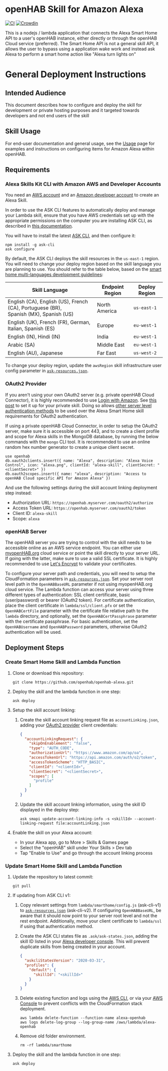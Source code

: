 # openHAB Skill for Amazon Alexa

[![CI](https://github.com/openhab/openhab-alexa/actions/workflows/ci.yml/badge.svg)](https://github.com/openhab/openhab-alexa/actions/workflows/ci.yml)
[![Crowdin](https://badges.crowdin.net/openhab-alexa/localized.svg)](https://crowdin.com/project/openhab-alexa)

This is a nodejs / lambda application that connects the Alexa Smart Home API to a user's openHAB instance, either directly or through the openHAB Cloud service (preferred).  The Smart Home API is not a general skill API, it allows the user to bypass using a application wake work and instead ask Alexa to perform a smart home action like "Alexa turn lights on"

# General Deployment Instructions

## Intended Audience

This document describes how to configure and deploy the skill for development or private hosting purposes and it targeted towards developers and not end users of the skill

## Skill Usage

For end-user documentation and general usage, see the [Usage](docs/USAGE.md) page for examples and instructions on configuring items for Amazon Alexa within openHAB.

## Requirements

### Alexa Skills Kit CLI with Amazon AWS and Developer Accounts

You need an [AWS account](https://aws.amazon.com) and an [Amazon developer account](https://developer.amazon.com) to create an Alexa Skill.

In order to use the ASK CLI features to automatically deploy and manage your Lambda skill, ensure that you have AWS credentials set up with the appropriate permissions on the computer you are installing ASK CLI, as described in [this documentation](https://developer.amazon.com/docs/smapi/manage-credentials-with-ask-cli.html).

You will have to install the latest [ASK CLI](https://developer.amazon.com/docs/smapi/quick-start-alexa-skills-kit-command-line-interface.html), and then configure it:

```shell
npm install -g ask-cli
ask configure
```

By default, the ASK CLI deploys the skill resources in the `us-east-1` region. You will need to change your deploy region based on the skill language you are planning to use. You should refer to the table below, based on the [smart home multi-languages development guidelines](https://developer.amazon.com/docs/smarthome/develop-smart-home-skills-in-multiple-languages.html#deploy):

| Skill Language | Endpoint Region | Deploy Region |
| -------------- | --------------- | ------------- |
| English (CA), English (US), French (CA), Portuguese (BR),<br>Spanish (MX), Spanish (US) | North America | `us-east-1` |
| English (UK), French (FR), German, Italian, Spanish (ES) | Europe | `eu-west-1` |
| English (IN), Hindi (IN) | India | `eu-west-1` |
| Arabic (SA) | Middle East | `eu-west-1` |
| English (AU), Japanese | Far East | `us-west-2` |

To change your deploy region, update the `awsRegion` skill infrastructure user config parameter in [`ask-resources.json`](ask-resources.json).

### OAuth2 Provider

If you aren't using your own OAuth2 server (e.g. private openHAB Cloud Connector), it is highly recommended to use [Login with Amazon](https://developer.amazon.com/loginwithamazon/console/site/lwa/overview.html). See [this post](https://developer.amazon.com/public/community/post/Tx3CX1ETRZZ2NPC/Alexa-Account-Linking-5-Steps-to-Seamlessly-Link-Your-Alexa-Skill-with-Login-wit) to set it up for your private skill. Doing so allows [other server level authentication methods](#openhab-server) to be used over the Alexa Smart Home skill requirements for OAuth2 authentication.

If using a private openHAB Cloud Connector, in order to setup the OAuth2 server, make sure it is accessible on port 443, and to create a client profile and scope for Alexa skills in the MongoDB database, by running the below commands with the `mongo` CLI tool. It is recommended to use an online random hex number generator to create a unique client secret.

```shell
use openhab
db.oauth2clients.insert({ name: "Alexa", description: "Alexa Voice Control", icon: "alexa.png", clientId: "alexa-skill", clientSecret: "<clientSecret>" })
db.oauth2scopes.insert({ name: "alexa", description: "Access to openHAB Cloud specific API for Amazon Alexa" })
```

And use the following settings during the skill account linking deployment step instead:

* Authorization URL: `https://openhab.myserver.com/oauth2/authorize`
* Access Token URL: `https://openhab.myserver.com/oauth2/token`
* Client ID: `alexa-skill`
* Scope: `alexa`

### openHAB Server

The openHAB server you are trying to control with the skill needs to be accessible online as an AWS service endpoint. You can either use [myopenHAB.org](http://myopenHAB.org) cloud service or point the skill directly to your server URL. If going with the latter, make sure to use a valid SSL certificate. It is highly recommended to use [Let's Encrypt](https://letsencrypt.org) to validate your certificates.

To configure your server path and credentials, you will need to setup the CloudFormation parameters in [`ask-resources.json`](ask-resources.json). Set your server root level path in the `OpenHABBaseURL` parameter if not using myopenHAB.org cloud service. The Lambda function can access your server using three different types of authentication: SSL client certificate, basic (user/password) or bearer (OAuth2 token). For certificate authentication, place the client certificate in `lambda/ssl/client.pfx` or set the `OpenHABCertFile` parameter with the certificate file relative path to the `lambda` directory, and optionally, set the `OpenHABCertPassphrase` parameter with the certificate passphrase. For basic authentication, set the `OpenHABUsername` and `OpenHABPassword` parameters, otherwise OAuth2 authentication will be used.

## Deployment Steps

### Create Smart Home Skill and Lambda Function

1. Clone or download this repository:

    ```shell
    git clone https://github.com/openhab/openhab-alexa.git
    ```

2. Deploy the skill and the lambda function in one step:

    ```shell
    ask deploy
    ```

3. Setup the skill account linking:
    1. Create the skill account linking request file as `accountLinking.json`, adding your [OAuth2 provider](#oauth2-provider) client credentials:

        ```json
        {
          "accountLinkingRequest": {
            "skipOnEnablement": "false",
            "type": "AUTH_CODE",
            "authorizationUrl": "https://www.amazon.com/ap/oa",
            "accessTokenUrl": "https://api.amazon.com/auth/o2/token",
            "accessTokenScheme": "HTTP_BASIC",
            "clientId": "<clientId>",
            "clientSecret": "<clientSecret>",
            "scopes": [
              "profile"
            ]
          }
        }
        ```

    2. Update the skill account linking information, using the skill ID displayed in the deploy step:

        ```shell
        ask smapi update-account-linking-info -s <skillId> --account-linking-request file:accountLinking.json
        ```

4. Enable the skill on your Alexa account:
    * In your Alexa app, go to More > Skills & Games page
    * Select the "openHAB" skill under Your Skills > Dev tab
    * Tap "Enable to Use" and go through the account linking process

### Update Smart Home Skill and Lambda Function

1. Update the repository to latest commit:

    ```shell
    git pull
    ```

2. If updating from ASK CLI v1:
    1. Copy relevant settings from `lambda/smarthome/config.js` (ask-cli-v1) to [`ask-resources.json`](ask-resources.json) (ask-cli-v2). If configuring `OpenHABBaseURL`, be aware that it should now point to your server root level and not the rest endpoint. Additionally, move your client certificate to `lambda/ssl` if using that authentication method.

    2. Create the ASK CLI states file as `.ask/ask-states.json`, adding the skill ID listed in your [Alexa developer console](https://developer.amazon.com/alexa/console/ask). This will prevent duplicate skills from being created in your account.

        ```json
        {
          "askcliStatesVersion": "2020-03-31",
          "profiles": {
            "default": {
              "skillId": "<skillId>"
            }
          }
        }
        ```

    3. Delete existing function and logs using the [AWS CLI](https://docs.aws.amazon.com/cli/latest/userguide/install-cliv2.html), or via your [AWS Console](https://console.aws.amazon.com) to prevent conflicts with the CloudFormation stack deployment.

        ```shell
        aws lambda delete-function --function-name alexa-openhab
        aws logs delete-log-group --log-group-name /aws/lambda/alexa-openhab
        ```

    4. Remove old folder environment.

        ```shell
        rm -rf lambda/smarthome
        ```

3. Deploy the skill and the lambda function in one step:

    ```shell
    ask deploy
    ```
